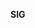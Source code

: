 **SIG <Template> Charter**

This charter adheres to the Roles and Organization Management specified in <sig-governance>.
 Team information may be found in the <readme.md>

**Overview of SIG**

Two concise lines explaining what this SIG does with bullet points of the major responsibilities

- Responsibility 1

**Goals**

- Major goals that SIG seeks to generally achieve

**Scope**

- Generalized overall scope of work

**In scope**
Define standard for communication negotiation.
Define and maintain implementation to enable compression and secure communication between endpoints
Define and implement interface to network counters, monitoring, and statistics
Define and implement low level instrumentation APIs

Network:
Design and maintain client and server protocol communication 
Define, publish, and maintain network protocol and data packet design model.
Responsible for network presence and state replication.
Create and Maintain network simulation tools for testing network condititons.

Design and maintain multiplayer component architecture supporting client hosted and dedicated server strategies
Define and maintain specific implementation of multiplayer controller component.

Cloud:
Design and implement network communication and data exchange for cloud services.
Define, standardize, and maintain interface to feature based cloud services.
Define and maintain code to enable cloud data services communication
Define and implement 3rd party distribution platform services interfaces.

for identity, matchmaking, profiles, persistence.

- Items that are the core responsibilities of SIG

**Cross-cutting Processes**
consume and utilize services
ensure client and server targets
Define communication protocol and stack
Define and maintain entity replication network model
Responsible for abstraction of console design for dedicated / headless server implementation (core / init)
Define and maintain implementation of communication and data transfer between network based tools.

Reponsible for design and implementation of controller component until matured and moved into simulation SIG.

Publish multiplayer component standard architecture to be shared with SIGs for remote simulation (physics/animation)

- Items that span or require other SIGs or groups and how it relates to this SIG’s responsibilities

**Out of Scope**
Not responsible for cloud or network services or interopability with such.
Not responsible for 3rd party gems and code for network services
Not responsible for best practices of network or services implementation.
Not responsible for the network tool implementation outside of core multiplayer and cloud services, but may advise teams on best practices.

- Items that are optional or are not the responsibility of this SIG.

**SIG Links and lists:**

- Joining this SIG
- Slack/Discord
- Mailing list
- Issues/PRs
- Meeting agenda & Notes

**Roles and Organization Management**

SIG Docs adheres to the standards for roles and organization management as specified by <sig-governance>. This SIG opts in to updates and modifications to <sig-governance>

**Individual Contributors**

Additional information not found in the sig-governance related to contributors.

**Maintainers**

Additional information not found in the sig-governance related to contributors

**Additional responsibilities of Chairs**

Additional information not found in the sig-governance related to SIG Chairs

**Subproject Creation**

Additional information not found in the sig-governance related to subproject creation

**Deviations from sig-governance**

Explicit Deviations from the sig-governance